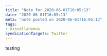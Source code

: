 ```yaml
---
title: "Note for 2020-06-01T16:05:13"
date: "2020-06-01T16:05:13"
meta: "note posted on 2020-06-01T16:05:13"
tags:
- miscellaneous
syndicationTargets: Twitter
---
```

testing

